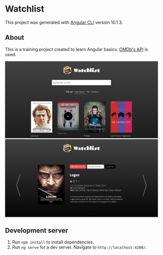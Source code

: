 # Watchlist

This project was generated with [Angular CLI](https://github.com/angular/angular-cli) version 10.1.3.

## About

This is a training project created to learn Angular basics. [OMDb's API](http://www.omdbapi.com) is used.

![Screenshot](/screenshot-1.png)
![Screenshot](/screenshot-2.png)

## Development server

1. Run `npm install` to install dependencies.
2. Run `ng serve` for a dev server. Navigate to `http://localhost:4200/`.